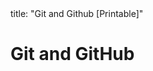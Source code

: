 <frontmatter>
title: "Git and Github [Printable]"
</frontmatter>

<link rel="stylesheet" href="{{baseUrl}}/css/textbook.css">

<div class="website-content">

<div id="main">

# Git and GitHub

<include src="init/unit-inParent-asPanel-print.md" boilerplate />
<include src="commit/unit-inParent-asPanel-print.md" boilerplate />
<include src="ignore/unit-inParent-asPanel-print.md" boilerplate />
<include src="tag/unit-inParent-asPanel-print.md" boilerplate />
<include src="checkout/unit-inParent-asPanel-print.md" boilerplate />
<include src="stash/unit-inParent-asPanel-print.md" boilerplate />
<include src="clone/unit-inParent-asPanel-print.md" boilerplate />
<include src="pull/unit-inParent-asPanel-print.md" boilerplate />
<include src="push/unit-inParent-asPanel-print.md" boilerplate />
<include src="branch/unit-inParent-asPanel-print.md" boilerplate />
<include src="mergeConflicts/unit-inParent-asPanel-print.md" boilerplate />
<include src="createPRs/unit-inParent-asPanel-print.md" boilerplate />
<include src="managePRs/unit-inParent-asPanel-print.md" boilerplate />
<include src="forkingWorkflow/unit-inParent-asPanel-print.md" boilerplate />

</div>

</div>
